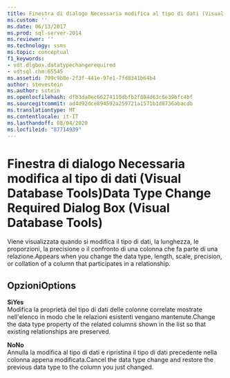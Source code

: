 ```yaml
---
title: Finestra di dialogo Necessaria modifica al tipo di dati (Visual Database Tools) | Microsoft Docs
ms.custom: ''
ms.date: 06/13/2017
ms.prod: sql-server-2014
ms.reviewer: ''
ms.technology: ssms
ms.topic: conceptual
f1_keywords:
- vdt.dlgbox.datatypechangerequired
- vdtsql.chm:65545
ms.assetid: 709c9b8e-2f3f-441e-97e1-7fd8341b64b4
author: stevestein
ms.author: sstein
ms.openlocfilehash: dfb3da0ec66274110dbfb2f884d63c6e39bfc4bf
ms.sourcegitcommit: ad4d92dce894592a259721a1571b1d8736abacdb
ms.translationtype: MT
ms.contentlocale: it-IT
ms.lasthandoff: 08/04/2020
ms.locfileid: "87714939"
---
```

# <a name="data-type-change-required-dialog-box-visual-database-tools"></a><span data-ttu-id="94042-102">Finestra di dialogo Necessaria modifica al tipo di dati (Visual Database Tools)</span><span class="sxs-lookup"><span data-stu-id="94042-102">Data Type Change Required Dialog Box (Visual Database Tools)</span></span>
  <span data-ttu-id="94042-103">Viene visualizzata quando si modifica il tipo di dati, la lunghezza, le proporzioni, la precisione o il confronto di una colonna che fa parte di una relazione.</span><span class="sxs-lookup"><span data-stu-id="94042-103">Appears when you change the data type, length, scale, precision, or collation of a column that participates in a relationship.</span></span>  
  
## <a name="options"></a><span data-ttu-id="94042-104">Opzioni</span><span class="sxs-lookup"><span data-stu-id="94042-104">Options</span></span>  
 <span data-ttu-id="94042-105">**Sì**</span><span class="sxs-lookup"><span data-stu-id="94042-105">**Yes**</span></span>  
 <span data-ttu-id="94042-106">Modifica la proprietà del tipo di dati delle colonne correlate mostrate nell'elenco in modo che le relazioni esistenti vengano mantenute.</span><span class="sxs-lookup"><span data-stu-id="94042-106">Change the data type property of the related columns shown in the list so that existing relationships are preserved.</span></span>  
  
 <span data-ttu-id="94042-107">**No**</span><span class="sxs-lookup"><span data-stu-id="94042-107">**No**</span></span>  
 <span data-ttu-id="94042-108">Annulla la modifica al tipo di dati e ripristina il tipo di dati precedente nella colonna appena modificata.</span><span class="sxs-lookup"><span data-stu-id="94042-108">Cancel the data type change and restore the previous data type to the column you just changed.</span></span>  
  
  
